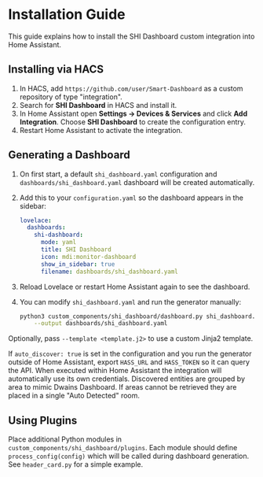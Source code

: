 # Installation Guide

This guide explains how to install the SHI Dashboard custom integration into Home Assistant.

## Installing via HACS
1. In HACS, add `https://github.com/user/Smart-Dashboard` as a custom repository of type "integration".
2. Search for **SHI Dashboard** in HACS and install it.
3. In Home Assistant open **Settings → Devices & Services** and click **Add Integration**.
   Choose **SHI Dashboard** to create the configuration entry.
4. Restart Home Assistant to activate the integration.

## Generating a Dashboard
1. On first start, a default `shi_dashboard.yaml` configuration and
   `dashboards/shi_dashboard.yaml` dashboard will be created automatically.
2. Add this to your `configuration.yaml` so the dashboard appears in the sidebar:

   ```yaml
   lovelace:
     dashboards:
       shi-dashboard:
         mode: yaml
         title: SHI Dashboard
         icon: mdi:monitor-dashboard
         show_in_sidebar: true
         filename: dashboards/shi_dashboard.yaml
   ```
3. Reload Lovelace or restart Home Assistant again to see the dashboard.
3. You can modify `shi_dashboard.yaml` and run the generator manually:
   ```bash
   python3 custom_components/shi_dashboard/dashboard.py shi_dashboard.yaml \
       --output dashboards/shi_dashboard.yaml
   ```
  Optionally, pass `--template <template.j2>` to use a custom Jinja2 template.

  If `auto_discover: true` is set in the configuration and you run the generator outside of Home Assistant, export `HASS_URL` and `HASS_TOKEN` so it can query the API. When executed within Home Assistant the integration will automatically use its own credentials. Discovered entities are grouped by area to mimic Dwains Dashboard. If areas cannot be retrieved they are placed in a single "Auto Detected" room.

## Using Plugins

Place additional Python modules in `custom_components/shi_dashboard/plugins`.
Each module should define `process_config(config)` which will be called during
dashboard generation. See `header_card.py` for a simple example.


